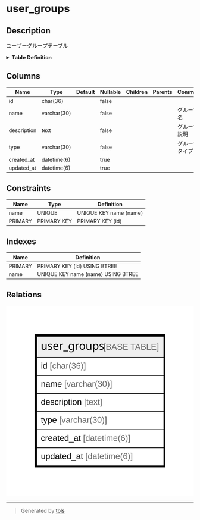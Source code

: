 # user_groups

## Description

ユーザーグループテーブル

<details>
<summary><strong>Table Definition</strong></summary>

```sql
CREATE TABLE `user_groups` (
  `id` char(36) NOT NULL,
  `name` varchar(30) NOT NULL,
  `description` text NOT NULL,
  `type` varchar(30) NOT NULL DEFAULT '',
  `created_at` datetime(6) DEFAULT NULL,
  `updated_at` datetime(6) DEFAULT NULL,
  PRIMARY KEY (`id`),
  UNIQUE KEY `name` (`name`)
) ENGINE=InnoDB DEFAULT CHARSET=utf8mb4
```

</details>

## Columns

| Name | Type | Default | Nullable | Children | Parents | Comment |
| ---- | ---- | ------- | -------- | -------- | ------- | ------- |
| id | char(36) |  | false |  |  |  |
| name | varchar(30) |  | false |  |  | グループ名 |
| description | text |  | false |  |  | グループ説明 |
| type | varchar(30) |  | false |  |  | グループタイプ |
| created_at | datetime(6) |  | true |  |  |  |
| updated_at | datetime(6) |  | true |  |  |  |

## Constraints

| Name | Type | Definition |
| ---- | ---- | ---------- |
| name | UNIQUE | UNIQUE KEY name (name) |
| PRIMARY | PRIMARY KEY | PRIMARY KEY (id) |

## Indexes

| Name | Definition |
| ---- | ---------- |
| PRIMARY | PRIMARY KEY (id) USING BTREE |
| name | UNIQUE KEY name (name) USING BTREE |

## Relations

![er](user_groups.svg)

---

> Generated by [tbls](https://github.com/k1LoW/tbls)
